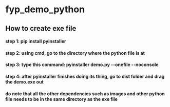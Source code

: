 # fyp_demo_python
## How to create exe file
#### step 1: pip install pyinstaller
#### step 2: using cmd, go to the directory where the python file is at
#### step 3: type this command: pyinstaller demo.py --onefile --noconsole
#### step 4: after pyinstaller finishes doing its thing, go to dist folder and drag the demo.exe out
#### do note that all the other dependencies such as images and other python file needs to be in the same directory as the exe file
